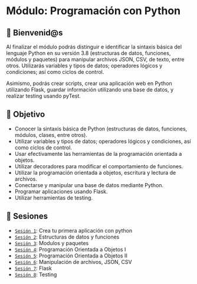  
# Módulo: Programación con Python

## :wave: Bienvenid@s

Al finalizar el módulo podrás distinguir e identificar la sintaxis básica del lenguaje Python en su versión 3.8 (estructuras de datos, funciones, módulos y paquetes) para manipular archivos JSON, CSV, de texto, entre otros. Utilizarás variables y tipos de datos; operadores lógicos y condiciones; así como ciclos de control.

Asimismo, podrás crear scripts, crear una aplicación web en Python utilizando Flask, guardar información utilizando una base de datos, y realizar testing usando pyTest.

## :dart: Objetivo

 - Conocer la sintaxis básica de Python (estructuras de datos, funciones, módulos, clases, entre otros).
 - Utilizar variables y tipos de datos; operadores lógicos y condiciones, así como ciclos de control.
 - Usar efectivamente las herramientas de la programación orientada a objetos.
 - Utilizar decoradores para modificar el comportamiento de funciones. 
 - Utilizar la programación orientada a objetos, escritura y lectura de archivos.
 - Conectarse y manipular una base de datos mediante Python.
 - Programar aplicaciones usando Flask.
 - Utilizar herramientas de testing.


## :bookmark_tabs: Sesiones
 
 - [`Sesión 1`](Sesion-01): Crea tu primera aplicación con python
 - [`Sesión 2`](Sesion-02): Estructuras de datos y funciones
 - [`Sesión 3`](Sesion-03): Modulos y paquetes
 - [`Sesión 4`](Sesion-04): Programación Orientada a Objetos I
 - [`Sesión 5`](Sesion-05): Programación Orientada a Objetos II
 - [`Sesión 6`](Sesion-06): Manipulación de archivos, JSON, CSV
 - [`Sesión 7`](Sesion-07): Flask
 - [`Sesión 8`](Sesion-08): Testing





